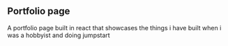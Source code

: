 ## Portfolio page

A portfolio page built in react that showcases the things i have built when i was a hobbyist and doing jumpstart




